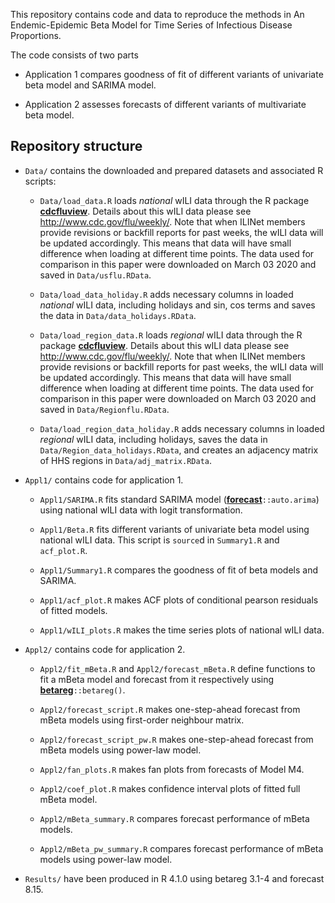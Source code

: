 

This repository contains code and data to reproduce the methods in 
An Endemic-Epidemic Beta Model for Time Series of Infectious Disease Proportions.

The code consists of two parts

* Application 1 compares goodness of fit of different variants of univariate beta model and SARIMA model. 

* Application 2 assesses forecasts of different variants of multivariate beta model. 


## Repository structure

* `Data/` contains the downloaded and prepared datasets and associated R scripts:

    * `Data/load_data.R` loads *national* wILI data through the R package [**cdcfluview**](https://CRAN.R-project.org/package=cdcfluview). Details about this wILI data please see http://www.cdc.gov/flu/weekly/. Note that when ILINet members provide revisions or backfill reports for past weeks, the wILI data will be updated accordingly. This means that data will have small difference when loading at different time points. The data used for comparison in this paper were downloaded on March 03 2020 and saved in `Data/usflu.RData`.

    * `Data/load_data_holiday.R` adds necessary columns in loaded *national* wILI data, including holidays and sin, cos terms and saves the data in `Data/data_holidays.RData`.
    
    * `Data/load_region_data.R` loads *regional* wILI data through the R package [**cdcfluview**](https://CRAN.R-project.org/package=cdcfluview). Details about this wILI data please see http://www.cdc.gov/flu/weekly/. Note that when ILINet members provide revisions or backfill reports for past weeks, the wILI data will be updated accordingly. This means that data will have small difference when loading at different time points. The data used for comparison in this paper were downloaded on March 03 2020 and saved in `Data/Regionflu.RData`.

    * `Data/load_region_data_holiday.R` adds necessary columns in loaded *regional* wILI data, including holidays, saves the data in `Data/Region_data_holidays.RData`, and creates an adjacency matrix of HHS regions in `Data/adj_matrix.RData`.
    
* `Appl1/` contains code for application 1.

    * `Appl1/SARIMA.R` fits standard SARIMA model ([**forecast**](https://CRAN.R-project.org/package=forecast)`::auto.arima`) using national wILI data with logit transformation.

    * `Appl1/Beta.R` fits different variants of univariate beta model using national wILI data. This script is `source`d in `Summary1.R` and `acf_plot.R`.

    * `Appl1/Summary1.R` compares the goodness of fit of beta models and SARIMA.
   
    * `Appl1/acf_plot.R` makes ACF plots of conditional pearson residuals of fitted models.
   
    * `Appl1/wILI_plots.R` makes the time series plots of national wILI data.
    
* `Appl2/` contains code for application 2.

    * `Appl2/fit_mBeta.R` and `Appl2/forecast_mBeta.R` define functions to fit a mBeta model and forecast from it respectively using [**betareg**](https://CRAN.R-project.org/package=betareg)`::betareg()`.
    
    * `Appl2/forecast_script.R` makes one-step-ahead forecast from mBeta models using first-order neighbour matrix.
        
    * `Appl2/forecast_script_pw.R` makes one-step-ahead forecast from mBeta models using power-law model.
    
    * `Appl2/fan_plots.R` makes fan plots from forecasts of Model M4.
    
    * `Appl2/coef_plot.R` makes confidence interval plots of fitted full mBeta model.
    
    * `Appl2/mBeta_summary.R` compares forecast performance of mBeta models.
    
    * `Appl2/mBeta_pw_summary.R` compares forecast performance of mBeta models using power-law model.
    
* `Results/` have been produced in R 4.1.0 using betareg 3.1-4 and forecast 8.15.
